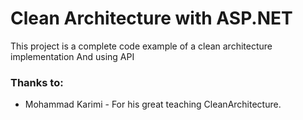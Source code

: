 # Clean Architecture with ASP.NET
This project is a complete code example of a clean architecture implementation And using API




### Thanks to:

- Mohammad Karimi - For his great teaching CleanArchitecture.

